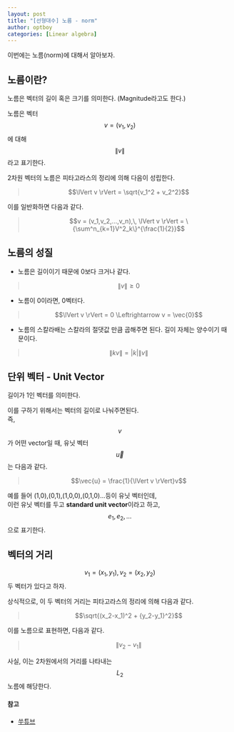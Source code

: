 ```yaml
---
layout: post
title: "[선형대수] 노름 - norm"
author: optboy
categories: [Linear algebra]
---
```


이번에는 노름(norm)에 대해서 알아보자.

## 노름이란?

노름은 벡터의 길이 혹은 크기를 의미한다. (Magnitude라고도 한다.)

노름은 벡터 $$v = (v_1,v_2)$$에 대해 $$\lVert v \rVert$$라고 표기한다. 

2차원 벡터의 노름은 피타고라스의 정리에 의해 다음이 성립한다.

> $$\lVert v \rVert = \sqrt{v_1^2 + v_2^2}$$

이를 일반화하면 다음과 같다.

> $$v = (v_1,v_2,...,v_n),\, \lVert v \rVert = \{\sum^n_{k=1}V^2_k\}^{\frac{1}{2}}$$

## 노름의 성질

- 노름은 길이이기 때문에 0보다 크거나 같다.

> $$\lVert v \rVert \geq 0$$

- 노름이 0이라면, 0벡터다.

> $$\lVert v \rVert = 0 \Leftrightarrow v = \vec{0}$$

- 노름의 스칼라배는 스칼라의 절댓값 만큼 곱해주면 된다. 길이 자체는 양수이기 때문이다.

> $$\lVert kv \rVert = \left\vert k \right\vert \lVert v \rVert$$

## 단위 벡터 - Unit Vector

길이가 1인 벡터를 의미한다. 

이를 구하기 위해서는 벡터의 길이로 나눠주면된다.  
즉, $$v$$가 어떤 vector일 때, 유닛 벡터 $$\vec{u}$$는 다음과 같다.

> $$\vec{u} = \frac{1}{\lVert v \rVert}v$$

예를 들어 (1,0),(0,1),(1,0,0),(0,1,0)...등이 유닛 벡터인데,  
이런 유닛 벡터를 두고 **standard unit vector**이라고 하고, $$e_1, e_2, ...$$으로 표기한다.

## 벡터의 거리

$$v_1 = (x_1,y_1), v_2 = (x_2,y_2)$$두 벡터가 있다고 하자. 

상식적으로, 이 두 벡터의 거리는 피타고라스의 정리에 의해 다음과 같다. 

> $$\sqrt{(x_2-x_1)^2 + {y_2-y_1}^2}$$

이를 노름으로 표현하면, 다음과 같다.

> $$\lVert v_2 - v_1 \rVert$$

사실, 이는 2차원에서의 거리를 나타내는 $$L_2$$노름에 해당한다. 

#### 참고

- [쑤튜브](https://www.youtube.com/watch?v=x-Ewz1ukXEA&t=95s)